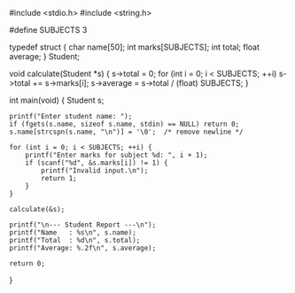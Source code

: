 #include <stdio.h>
#include <string.h>

#define SUBJECTS 3

typedef struct {
    char name[50];
    int marks[SUBJECTS];
    int total;
    float average;
} Student;

void calculate(Student *s) {
    s->total = 0;
    for (int i = 0; i < SUBJECTS; ++i)
        s->total += s->marks[i];
    s->average = s->total / (float) SUBJECTS;
}

int main(void) {
    Student s;

    printf("Enter student name: ");
    if (fgets(s.name, sizeof s.name, stdin) == NULL) return 0;
    s.name[strcspn(s.name, "\n")] = '\0';  /* remove newline */

    for (int i = 0; i < SUBJECTS; ++i) {
        printf("Enter marks for subject %d: ", i + 1);
        if (scanf("%d", &s.marks[i]) != 1) {
            printf("Invalid input.\n");
            return 1;
        }
    }

    calculate(&s);

    printf("\n--- Student Report ---\n");
    printf("Name   : %s\n", s.name);
    printf("Total  : %d\n", s.total);
    printf("Average: %.2f\n", s.average);

    return 0;
}

